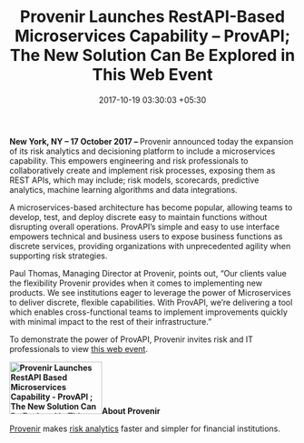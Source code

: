﻿---
title: Provenir Launches RestAPI-Based Microservices Capability – ProvAPI; The New
  Solution Can Be Explored in This Web Event
date: 2017-10-19 03:30:03 +05:30
categories:
- Fintech
- News
tags:
- Asia
- Europe
- news
- US
layout: post
type: post
status: publish
category:
- Fintech
- News
Markets:
- Asia
- Europe
- news
- US
Person: MEDICI Team
---

<p><strong>New York, NY – 17 October 2017 – </strong>Provenir announced today the expansion of its risk analytics and decisioning platform to include a microservices capability. This empowers engineering and risk professionals to collaboratively create and implement risk processes, exposing them as REST APIs, which may include; risk models, scorecards, predictive analytics, machine learning algorithms and data integrations.</p>
<p>A microservices-based architecture has become popular, allowing teams to develop, test, and deploy discrete easy to maintain functions without disrupting overall operations. ProvAPI’s simple and easy to use interface empowers technical and business users to expose business functions as discrete services, providing organizations with unprecedented agility when supporting risk strategies.</p>
<p>Paul Thomas, Managing Director at Provenir, points out, “Our clients value the flexibility Provenir provides when it comes to implementing new products. We see institutions eager to leverage the power of Microservices to deliver discrete, flexible capabilities. With ProvAPI, we’re delivering a tool which enables cross-functional teams to implement improvements quickly with minimal impact to the rest of their infrastructure.”</p>
<p>To demonstrate the power of ProvAPI, Provenir invites risk and IT professionals to view <a href="http://info.provenir.com/loan-origination-microservices-webinar">this web event</a>.</p>
<p><strong><img class=" wp-image-28210 alignright" src="https://s3-us-west-2.amazonaws.com/go-medici/uploads/2017/10/prov-1.png" alt="Provenir Launches RestAPI Based Microservices Capability - ProvAPI ; The New Solution Can Be Explored in This Web Event" width="163" height="92" />About Provenir
</strong></p>
<p><a href="https://www.provenir.com/">Provenir</a> makes <a href="https://www.provenir.com/risk-analytics-software/">risk analytics</a> faster and simpler for financial institutions.</p>
